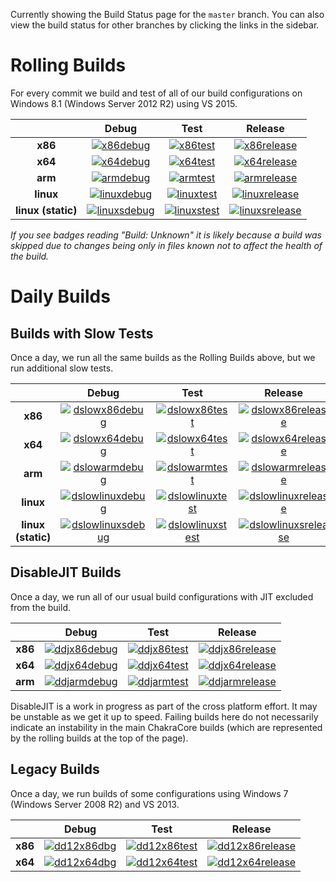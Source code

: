 Currently showing the Build Status page for the `master` branch. You can also view the build status for other branches by clicking the links in the sidebar.

# Rolling Builds

For every commit we build and test of all of our build configurations on Windows 8.1 (Windows Server 2012 R2) using VS 2015.

|         | __Debug__ | __Test__ | __Release__ |
|:-------:|:---------:|:--------:|:-----------:|
| __x86__ | [![x86debug][x86dbgicon]][x86dbglink] | [![x86test][x86testicon]][x86testlink] | [![x86release][x86relicon]][x86rellink] |
| __x64__ | [![x64debug][x64dbgicon]][x64dbglink] | [![x64test][x64testicon]][x64testlink] | [![x64release][x64relicon]][x64rellink] |
| __arm__ | [![armdebug][armdbgicon]][armdbglink] | [![armtest][armtesticon]][armtestlink] | [![armrelease][armrelicon]][armrellink] |
| __linux__ | [![linuxdebug][linuxdbgicon]][linuxdbglink] | [![linuxtest][linuxtesticon]][linuxtestlink] | [![linuxrelease][linuxrelicon]][linuxrellink] |
| __linux (static)__ | [![linuxsdebug][linuxsdbgicon]][linuxsdbglink] | [![linuxstest][linuxstesticon]][linuxstestlink] | [![linuxsrelease][linuxsrelicon]][linuxsrellink] |

*If you see badges reading "Build: Unknown" it is likely because a build was skipped due to changes being only in files known not to affect the health of the build.*

[x86dbgicon]: http://dotnet-ci.cloudapp.net/job/Microsoft_ChakraCore/job/master/job/x86_debug/badge/icon
[x86dbglink]: http://dotnet-ci.cloudapp.net/job/Microsoft_ChakraCore/job/master/job/x86_debug/
[x86testicon]: http://dotnet-ci.cloudapp.net/job/Microsoft_ChakraCore/job/master/job/x86_test/badge/icon
[x86testlink]: http://dotnet-ci.cloudapp.net/job/Microsoft_ChakraCore/job/master/job/x86_test/
[x86relicon]: http://dotnet-ci.cloudapp.net/job/Microsoft_ChakraCore/job/master/job/x86_release/badge/icon
[x86rellink]: http://dotnet-ci.cloudapp.net/job/Microsoft_ChakraCore/job/master/job/x86_release/

[x64dbgicon]: http://dotnet-ci.cloudapp.net/job/Microsoft_ChakraCore/job/master/job/x64_debug/badge/icon
[x64dbglink]: http://dotnet-ci.cloudapp.net/job/Microsoft_ChakraCore/job/master/job/x64_debug/
[x64testicon]: http://dotnet-ci.cloudapp.net/job/Microsoft_ChakraCore/job/master/job/x64_test/badge/icon
[x64testlink]: http://dotnet-ci.cloudapp.net/job/Microsoft_ChakraCore/job/master/job/x64_test/
[x64relicon]: http://dotnet-ci.cloudapp.net/job/Microsoft_ChakraCore/job/master/job/x64_release/badge/icon
[x64rellink]: http://dotnet-ci.cloudapp.net/job/Microsoft_ChakraCore/job/master/job/x64_release/

[armdbgicon]: http://dotnet-ci.cloudapp.net/job/Microsoft_ChakraCore/job/master/job/arm_debug/badge/icon
[armdbglink]: http://dotnet-ci.cloudapp.net/job/Microsoft_ChakraCore/job/master/job/arm_debug/
[armtesticon]: http://dotnet-ci.cloudapp.net/job/Microsoft_ChakraCore/job/master/job/arm_test/badge/icon
[armtestlink]: http://dotnet-ci.cloudapp.net/job/Microsoft_ChakraCore/job/master/job/arm_test/
[armrelicon]: http://dotnet-ci.cloudapp.net/job/Microsoft_ChakraCore/job/master/job/arm_release/badge/icon
[armrellink]: http://dotnet-ci.cloudapp.net/job/Microsoft_ChakraCore/job/master/job/arm_release/

[linuxdbgicon]: http://dotnet-ci.cloudapp.net/job/Microsoft_ChakraCore/job/master/job/ubuntu_linux_debug/badge/icon
[linuxdbglink]: http://dotnet-ci.cloudapp.net/job/Microsoft_ChakraCore/job/master/job/ubuntu_linux_debug/
[linuxtesticon]: http://dotnet-ci.cloudapp.net/job/Microsoft_ChakraCore/job/master/job/ubuntu_linux_test/badge/icon
[linuxtestlink]: http://dotnet-ci.cloudapp.net/job/Microsoft_ChakraCore/job/master/job/ubuntu_linux_test/
[linuxrelicon]: http://dotnet-ci.cloudapp.net/job/Microsoft_ChakraCore/job/master/job/ubuntu_linux_release/badge/icon
[linuxrellink]: http://dotnet-ci.cloudapp.net/job/Microsoft_ChakraCore/job/master/job/ubuntu_linux_release/

[linuxsdbgicon]: http://dotnet-ci.cloudapp.net/job/Microsoft_ChakraCore/job/master/job/ubuntu_linux_debug_static/badge/icon
[linuxsdbglink]: http://dotnet-ci.cloudapp.net/job/Microsoft_ChakraCore/job/master/job/ubuntu_linux_debug_static/
[linuxstesticon]: http://dotnet-ci.cloudapp.net/job/Microsoft_ChakraCore/job/master/job/ubuntu_linux_test_static/badge/icon
[linuxstestlink]: http://dotnet-ci.cloudapp.net/job/Microsoft_ChakraCore/job/master/job/ubuntu_linux_test_static/
[linuxsrelicon]: http://dotnet-ci.cloudapp.net/job/Microsoft_ChakraCore/job/master/job/ubuntu_linux_release_static/badge/icon
[linuxsrellink]: http://dotnet-ci.cloudapp.net/job/Microsoft_ChakraCore/job/master/job/ubuntu_linux_release_static/

# Daily Builds

## Builds with Slow Tests

Once a day, we run all the same builds as the Rolling Builds above, but we run additional slow tests.

|         | __Debug__ | __Test__ | __Release__ |
|:-------:|:---------:|:--------:|:-----------:|
| __x86__ | [![dslowx86debug][dslowx86dbgicon]][dslowx86dbglink] | [![dslowx86test][dslowx86testicon]][dslowx86testlink] | [![dslowx86release][dslowx86relicon]][dslowx86rellink] |
| __x64__ | [![dslowx64debug][dslowx64dbgicon]][dslowx64dbglink] | [![dslowx64test][dslowx64testicon]][dslowx64testlink] | [![dslowx64release][dslowx64relicon]][dslowx64rellink] |
| __arm__ | [![dslowarmdebug][dslowarmdbgicon]][dslowarmdbglink] | [![dslowarmtest][dslowarmtesticon]][dslowarmtestlink] | [![dslowarmrelease][dslowarmrelicon]][dslowarmrellink] |
| __linux__ | [![dslowlinuxdebug][dslowlinuxdbgicon]][dslowlinuxdbglink] | [![dslowlinuxtest][dslowlinuxtesticon]][dslowlinuxtestlink] | [![dslowlinuxrelease][dslowlinuxrelicon]][dslowlinuxrellink] |
| __linux (static)__ | [![dslowlinuxsdebug][dslowlinuxsdbgicon]][dslowlinuxsdbglink] | [![dslowlinuxstest][dslowlinuxstesticon]][dslowlinuxstestlink] | [![dslowlinuxsrelease][dslowlinuxsrelicon]][dslowlinuxsrellink] |

[dslowx86dbgicon]: http://dotnet-ci.cloudapp.net/job/Microsoft_ChakraCore/job/master/job/daily_slow_x86_debug/badge/icon
[dslowx86dbglink]: http://dotnet-ci.cloudapp.net/job/Microsoft_ChakraCore/job/master/job/daily_slow_x86_debug/
[dslowx86testicon]: http://dotnet-ci.cloudapp.net/job/Microsoft_ChakraCore/job/master/job/daily_slow_x86_test/badge/icon
[dslowx86testlink]: http://dotnet-ci.cloudapp.net/job/Microsoft_ChakraCore/job/master/job/daily_slow_x86_test/
[dslowx86relicon]: http://dotnet-ci.cloudapp.net/job/Microsoft_ChakraCore/job/master/job/daily_slow_x86_release/badge/icon
[dslowx86rellink]: http://dotnet-ci.cloudapp.net/job/Microsoft_ChakraCore/job/master/job/daily_slow_x86_release/

[dslowx64dbgicon]: http://dotnet-ci.cloudapp.net/job/Microsoft_ChakraCore/job/master/job/daily_slow_x64_debug/badge/icon
[dslowx64dbglink]: http://dotnet-ci.cloudapp.net/job/Microsoft_ChakraCore/job/master/job/daily_slow_x64_debug/
[dslowx64testicon]: http://dotnet-ci.cloudapp.net/job/Microsoft_ChakraCore/job/master/job/daily_slow_x64_test/badge/icon
[dslowx64testlink]: http://dotnet-ci.cloudapp.net/job/Microsoft_ChakraCore/job/master/job/daily_slow_x64_test/
[dslowx64relicon]: http://dotnet-ci.cloudapp.net/job/Microsoft_ChakraCore/job/master/job/daily_slow_x64_release/badge/icon
[dslowx64rellink]: http://dotnet-ci.cloudapp.net/job/Microsoft_ChakraCore/job/master/job/daily_slow_x64_release/

[dslowarmdbgicon]: http://dotnet-ci.cloudapp.net/job/Microsoft_ChakraCore/job/master/job/daily_slow_arm_debug/badge/icon
[dslowarmdbglink]: http://dotnet-ci.cloudapp.net/job/Microsoft_ChakraCore/job/master/job/daily_slow_arm_debug/
[dslowarmtesticon]: http://dotnet-ci.cloudapp.net/job/Microsoft_ChakraCore/job/master/job/daily_slow_arm_test/badge/icon
[dslowarmtestlink]: http://dotnet-ci.cloudapp.net/job/Microsoft_ChakraCore/job/master/job/daily_slow_arm_test/
[dslowarmrelicon]: http://dotnet-ci.cloudapp.net/job/Microsoft_ChakraCore/job/master/job/daily_slow_arm_release/badge/icon
[dslowarmrellink]: http://dotnet-ci.cloudapp.net/job/Microsoft_ChakraCore/job/master/job/daily_slow_arm_release/

[dslowlinuxdbgicon]: http://dotnet-ci.cloudapp.net/job/Microsoft_ChakraCore/job/master/job/daily_ubuntu_linux_debug/badge/icon
[dslowlinuxdbglink]: http://dotnet-ci.cloudapp.net/job/Microsoft_ChakraCore/job/master/job/daily_ubuntu_linux_debug/
[dslowlinuxtesticon]: http://dotnet-ci.cloudapp.net/job/Microsoft_ChakraCore/job/master/job/daily_ubuntu_linux_test/badge/icon
[dslowlinuxtestlink]: http://dotnet-ci.cloudapp.net/job/Microsoft_ChakraCore/job/master/job/daily_ubuntu_linux_test/
[dslowlinuxrelicon]: http://dotnet-ci.cloudapp.net/job/Microsoft_ChakraCore/job/master/job/daily_ubuntu_linux_release/badge/icon
[dslowlinuxrellink]: http://dotnet-ci.cloudapp.net/job/Microsoft_ChakraCore/job/master/job/daily_ubuntu_linux_release/

[dslowlinuxsdbgicon]: http://dotnet-ci.cloudapp.net/job/Microsoft_ChakraCore/job/master/job/daily_ubuntu_linux_debug_static/badge/icon
[dslowlinuxsdbglink]: http://dotnet-ci.cloudapp.net/job/Microsoft_ChakraCore/job/master/job/daily_ubuntu_linux_debug_static/
[dslowlinuxstesticon]: http://dotnet-ci.cloudapp.net/job/Microsoft_ChakraCore/job/master/job/daily_ubuntu_linux_test_static/badge/icon
[dslowlinuxstestlink]: http://dotnet-ci.cloudapp.net/job/Microsoft_ChakraCore/job/master/job/daily_ubuntu_linux_test_static/
[dslowlinuxsrelicon]: http://dotnet-ci.cloudapp.net/job/Microsoft_ChakraCore/job/master/job/daily_ubuntu_linux_release_static/badge/icon
[dslowlinuxsrellink]: http://dotnet-ci.cloudapp.net/job/Microsoft_ChakraCore/job/master/job/daily_ubuntu_linux_release_static/

## DisableJIT Builds

Once a day, we run all of our usual build configurations with JIT excluded from the build.

|         | __Debug__ | __Test__ | __Release__ |
|:-------:|:---------:|:--------:|:-----------:|
| __x86__ | [![ddjx86debug][ddjx86dbgicon]][ddjx86dbglink] | [![ddjx86test][ddjx86testicon]][ddjx86testlink] | [![ddjx86release][ddjx86relicon]][ddjx86rellink] |
| __x64__ | [![ddjx64debug][ddjx64dbgicon]][ddjx64dbglink] | [![ddjx64test][ddjx64testicon]][ddjx64testlink] | [![ddjx64release][ddjx64relicon]][ddjx64rellink] |
| __arm__ | [![ddjarmdebug][ddjarmdbgicon]][ddjarmdbglink] | [![ddjarmtest][ddjarmtesticon]][ddjarmtestlink] | [![ddjarmrelease][ddjarmrelicon]][ddjarmrellink] |

[ddjx86dbgicon]: http://dotnet-ci.cloudapp.net/job/Microsoft_ChakraCore/job/master/job/daily_disablejit_x86_debug/badge/icon
[ddjx86dbglink]: http://dotnet-ci.cloudapp.net/job/Microsoft_ChakraCore/job/master/job/daily_disablejit_x86_debug/
[ddjx86testicon]: http://dotnet-ci.cloudapp.net/job/Microsoft_ChakraCore/job/master/job/daily_disablejit_x86_test/badge/icon
[ddjx86testlink]: http://dotnet-ci.cloudapp.net/job/Microsoft_ChakraCore/job/master/job/daily_disablejit_x86_test/
[ddjx86relicon]: http://dotnet-ci.cloudapp.net/job/Microsoft_ChakraCore/job/master/job/daily_disablejit_x86_release/badge/icon
[ddjx86rellink]: http://dotnet-ci.cloudapp.net/job/Microsoft_ChakraCore/job/master/job/daily_disablejit_x86_release/

[ddjx64dbgicon]: http://dotnet-ci.cloudapp.net/job/Microsoft_ChakraCore/job/master/job/daily_disablejit_x64_debug/badge/icon
[ddjx64dbglink]: http://dotnet-ci.cloudapp.net/job/Microsoft_ChakraCore/job/master/job/daily_disablejit_x64_debug/
[ddjx64testicon]: http://dotnet-ci.cloudapp.net/job/Microsoft_ChakraCore/job/master/job/daily_disablejit_x64_test/badge/icon
[ddjx64testlink]: http://dotnet-ci.cloudapp.net/job/Microsoft_ChakraCore/job/master/job/daily_disablejit_x64_test/
[ddjx64relicon]: http://dotnet-ci.cloudapp.net/job/Microsoft_ChakraCore/job/master/job/daily_disablejit_x64_release/badge/icon
[ddjx64rellink]: http://dotnet-ci.cloudapp.net/job/Microsoft_ChakraCore/job/master/job/daily_disablejit_x64_release/

[ddjarmdbgicon]: http://dotnet-ci.cloudapp.net/job/Microsoft_ChakraCore/job/master/job/daily_disablejit_arm_debug/badge/icon
[ddjarmdbglink]: http://dotnet-ci.cloudapp.net/job/Microsoft_ChakraCore/job/master/job/daily_disablejit_arm_debug/
[ddjarmtesticon]: http://dotnet-ci.cloudapp.net/job/Microsoft_ChakraCore/job/master/job/daily_disablejit_arm_test/badge/icon
[ddjarmtestlink]: http://dotnet-ci.cloudapp.net/job/Microsoft_ChakraCore/job/master/job/daily_disablejit_arm_test/
[ddjarmrelicon]: http://dotnet-ci.cloudapp.net/job/Microsoft_ChakraCore/job/master/job/daily_disablejit_arm_release/badge/icon
[ddjarmrellink]: http://dotnet-ci.cloudapp.net/job/Microsoft_ChakraCore/job/master/job/daily_disablejit_arm_release/

DisableJIT is a work in progress as part of the cross platform effort. It may be unstable as we get it up to speed. Failing builds here do not necessarily indicate an instability in the main ChakraCore builds (which are represented by the rolling builds at the top of the page).

## Legacy Builds

Once a day, we run builds of some configurations using Windows 7 (Windows Server 2008 R2) and VS 2013.

|         | __Debug__ | __Test__ | __Release__ |
|:-------:|:---------------:|:--------------:|:-----------------:|
| __x86__ | [![dd12x86dbg][dd12x86dbgicon]][dd12x86dbglink] | [![dd12x86test][dd12x86testicon]][dd12x86testlink] | [![dd12x86release][dd12x86relicon]][dd12x86rellink] |
| __x64__ | [![dd12x64dbg][dd12x64dbgicon]][dd12x64dbglink] | [![dd12x64test][dd12x64testicon]][dd12x64testlink] | [![dd12x64release][dd12x64relicon]][dd12x64rellink] |

[dd12x86dbgicon]: http://dotnet-ci.cloudapp.net/job/Microsoft_ChakraCore/job/master/job/daily_dev12_x86_debug/badge/icon
[dd12x86dbglink]: http://dotnet-ci.cloudapp.net/job/Microsoft_ChakraCore/job/master/job/daily_dev12_x86_debug/
[dd12x86testicon]: http://dotnet-ci.cloudapp.net/job/Microsoft_ChakraCore/job/master/job/daily_dev12_x86_test/badge/icon
[dd12x86testlink]: http://dotnet-ci.cloudapp.net/job/Microsoft_ChakraCore/job/master/job/daily_dev12_x86_test/
[dd12x86relicon]: http://dotnet-ci.cloudapp.net/job/Microsoft_ChakraCore/job/master/job/daily_dev12_x86_release/badge/icon
[dd12x86rellink]: http://dotnet-ci.cloudapp.net/job/Microsoft_ChakraCore/job/master/job/daily_dev12_x86_release/

[dd12x64dbgicon]: http://dotnet-ci.cloudapp.net/job/Microsoft_ChakraCore/job/master/job/daily_dev12_x64_debug/badge/icon
[dd12x64dbglink]: http://dotnet-ci.cloudapp.net/job/Microsoft_ChakraCore/job/master/job/daily_dev12_x64_debug/
[dd12x64testicon]: http://dotnet-ci.cloudapp.net/job/Microsoft_ChakraCore/job/master/job/daily_dev12_x64_test/badge/icon
[dd12x64testlink]: http://dotnet-ci.cloudapp.net/job/Microsoft_ChakraCore/job/master/job/daily_dev12_x64_test/
[dd12x64relicon]: http://dotnet-ci.cloudapp.net/job/Microsoft_ChakraCore/job/master/job/daily_dev12_x64_release/badge/icon
[dd12x64rellink]: http://dotnet-ci.cloudapp.net/job/Microsoft_ChakraCore/job/master/job/daily_dev12_x64_release/